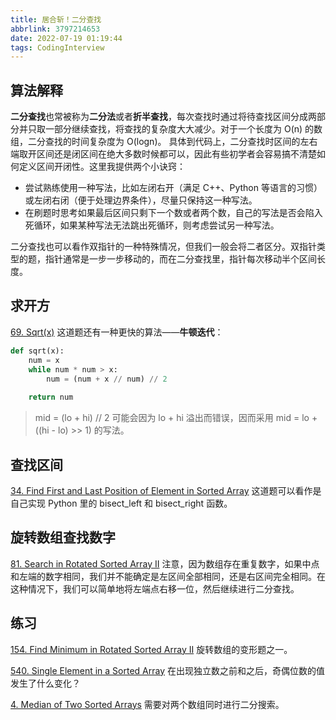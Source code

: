 ```yaml
---
title: 居合斩！二分查找
abbrlink: 3797214653
date: 2022-07-19 01:19:44
tags: CodingInterview
---
```

## 算法解释
**二分查找**也常被称为**二分法**或者**折半查找**，每次查找时通过将待查找区间分成两部分并只取一部分继续查找，将查找的复杂度大大减少。对于一个长度为 O(n) 的数组，二分查找的时间复杂度为 O(logn)。
具体到代码上，二分查找时区间的左右端取开区间还是闭区间在绝大多数时候都可以，因此有些初学者会容易搞不清楚如何定义区间开闭性。这里我提供两个小诀窍：
- 尝试熟练使用一种写法，比如左闭右开（满足 C++、Python 等语言的习惯）或左闭右闭（便于处理边界条件），尽量只保持这一种写法。
- 在刷题时思考如果最后区间只剩下一个数或者两个数，自己的写法是否会陷入死循环，如果某种写法无法跳出死循环，则考虑尝试另一种写法。

二分查找也可以看作双指针的一种特殊情况，但我们一般会将二者区分。双指针类型的题，指针通常是一步一步移动的，而在二分查找里，指针每次移动半个区间长度。

## 求开方
[69. Sqrt(x)](https://leetcode.com/problems/sqrtx/)
这道题还有一种更快的算法——**牛顿迭代**：
```python
def sqrt(x):
    num = x
    while num * num > x:
        num = (num + x // num) // 2
    
    return num
```
> mid = (lo + hi) // 2 可能会因为 lo + hi 溢出而错误，因而采用 mid = lo + ((hi - lo) >> 1) 的写法。
<!--more-->
## 查找区间
[34. Find First and Last Position of Element in Sorted Array](https://leetcode.com/problems/find-first-and-last-position-of-element-in-sorted-array/)
这道题可以看作是自己实现 Python 里的 bisect_left 和 bisect_right 函数。

## 旋转数组查找数字
[81. Search in Rotated Sorted Array II](https://leetcode.com/problems/search-in-rotated-sorted-array-ii/)
注意，因为数组存在重复数字，如果中点和左端的数字相同，我们并不能确定是左区间全部相同，还是右区间完全相同。在这种情况下，我们可以简单地将左端点右移一位，然后继续进行二分查找。

## 练习
[154. Find Minimum in Rotated Sorted Array II](https://leetcode.com/problems/find-minimum-in-rotated-sorted-array-ii/)
旋转数组的变形题之一。

[540. Single Element in a Sorted Array](https://leetcode.com/problems/single-element-in-a-sorted-array/)
在出现独立数之前和之后，奇偶位数的值发生了什么变化？

[4. Median of Two Sorted Arrays](https://leetcode.com/problems/median-of-two-sorted-arrays/)
需要对两个数组同时进行二分搜索。
